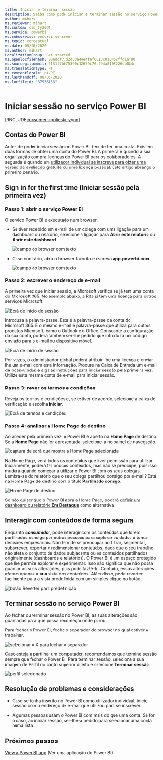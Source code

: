 ```yaml
---
title: Iniciar e terminar sessão
description: Saiba como pode iniciar e terminar sessão no serviço Power BI na Web.
author: mihart
ms.reviewer: mihart
Ms.custom: css_fy20Q4
ms.service: powerbi
ms.subservice: powerbi-consumer
ms.topic: conceptual
ms.date: 05/20/2020
ms.author: mihart
LocalizationGroup: Get started
ms.openlocfilehash: 00adcf77d2d53a44e4faf6013c0134b7ffd1af80
ms.sourcegitcommit: 2131f7b075390c12659c76df94a8108226db084c
ms.translationtype: HT
ms.contentlocale: pt-PT
ms.lasthandoff: 08/03/2020
ms.locfileid: "87536153"
---
```

# <a name="sign-in-to-power-bi-service"></a>Iniciar sessão no serviço Power BI

[!INCLUDE[consumer-appliesto-yynn](../includes/consumer-appliesto-yynn.md)]

## <a name="power-bi-accounts"></a>Contas do Power BI
Antes de poder iniciar sessão no Power BI, tem de ter uma conta. Existem duas formas de obter uma conta do Power BI. A primeira é quando a sua organização compra licenças do Power BI para os colaboradores. A segunda é quando um [utilizador individual se inscreve para obter uma versão de avaliação gratuita ou uma licença pessoal](../fundamentals/service-self-service-signup-for-power-bi.md). Este artigo abrange o primeiro cenário.

## <a name="sign-in-for-the-first-time"></a>Sign in for the first time (Iniciar sessão pela primeira vez)

### <a name="step-1-open-the-power-bi-service"></a>Passo 1: abrir o serviço Power BI
O serviço Power BI é executado num browser. 

- Se tiver recebido um e-mail de um colega com uma ligação para um dashboard ou relatório, selecione a ligação para **Abrir este relatório** ou **Abrir este dashboard**.

    ![campo do browser com texto](media/end-user-sign-in/power-bi-share.png)    

- Caso contrário, abra o browser favorito e escreva **app.powerbi.com**.

    ![campo do browser com texto](media/end-user-sign-in/power-bi-sign-in.png)    


### <a name="step-2-type-your-email-address"></a>Passo 2: escrever o endereço de e-mail
A primeira vez que iniciar sessão, a Microsoft verifica se já tem uma conta do Microsoft 365. No exemplo abaixo, a Rita já tem uma licença para outros serviços Microsoft. 

![Ecrã de início de sessão](media/end-user-sign-in/power-bi-already.png)

Introduza a palavra-passe. Esta é a palavra-passe da conta do Microsoft 365. É o mesmo e-mail e palavra-passe que utiliza para outros produtos Microsoft, como o Outlook e o Office.  Consoante a configuração da sua conta, poderá também ser-lhe pedido que introduza um código enviado para o e-mail ou dispositivo móvel.   

![Ecrã de início de sessão](media/end-user-sign-in/power-bi-pass.png)

Por vezes, o administrador global poderá atribuir-lhe uma licença e enviar-lhe um e-mail com esta informação. Procure na Caixa de Entrada um e-mail de boas-vindas e siga as instruções para iniciar sessão pela primeira vez. Utilize esta mesma conta de e-mail para iniciar sessão. 
 
### <a name="step-3-review-the-terms-and-conditions"></a>Passo 3: rever os termos e condições
Reveja os termos e condições e, se estiver de acordo, selecione a caixa de verificação e escolha **Iniciar**.

![Ecrã de termos e condições](media/end-user-sign-in/power-bi-term.png)



### <a name="step-4-review-your-home-landing-page"></a>Passo 4: analisar a Home Page de destino
Ao aceder pela primeira vez, o Power BI é aberto na **Home Page** de destino. Se a **Home Page** não for apresentada, selecione-a no painel de navegação. 

![captura de ecrã que mostra a Home Page selecionada](media/end-user-sign-in/power-bi-home-selected.png)

Na Home Page, verá todos os conteúdos que tiver permissão para utilizar. Inicialmente, poderá ter poucos conteúdos, mas não se preocupe, pois isso mudará quando começar a utilizar o Power BI com os seus colegas. Lembra-se do relatório que o seu colega partilhou consigo por e-mail? Está na Home Page de destino com o título **Partilhado comigo**.

![Home Page de destino](media/end-user-sign-in/power-bi-home.png)

Se não quiser que o Power BI abra a Home Page, poderá [definir um dashboard ou relatório **Em Destaque**](end-user-featured.md) como alternativa. 

## <a name="safely-interact-with-content"></a>Interagir com conteúdos de forma segura
Enquanto ***consumidor***, pode interagir com os conteúdos que forem partilhados consigo por outras pessoas para explorar os dados e tomar decisões empresariais.  Não tem de se preocupar ao filtrar, segmentar, subscrever, exportar e redimensionar conteúdos, dado que o seu trabalho não afeta o conjunto de dados subjacente ou os conteúdos partilhados originalmente (dashboards e relatórios). O Power BI é um espaço protegido que lhe permite explorar e experimentar. Isso não significa que não possa guardar as suas alterações, pois pode faz\ê-lo. Contudo, essas alterações afetam apenas a **sua** vista dos conteúdos. Além disso, pode reverter facilmente para a vista predefinida com um simples clique no botão.

![botão Reverter para predefinição](media/end-user-sign-in/power-bi-reset.png)

## <a name="sign-out-of-the-power-bi-service"></a>Terminar sessão no serviço Power BI
Ao fechar ou terminar sessão no Power BI, as suas alterações são guardadas para que possa recomeçar onde parou.

Para fechar o Power BI, feche o separador do browser no qual estiver a trabalhar. 

![selecionar o X para fechar o separador](media/end-user-sign-in/power-bi-close.png) 

Caso esteja a partilhar um computador, recomendamos que termine sessão sempre que fechar o Power BI.  Para terminar sessão, selecione a sua imagem de Perfil no canto superior direito e selecione **Terminar sessão**.  

![perfil selecionado](media/end-user-sign-in/power-bi-sign-out.png) 

## <a name="troubleshooting-and-considerations"></a>Resolução de problemas e considerações
- Caso se tenha inscrito no Power BI como utilizador individual, inicie sessão com o endereço de e-mail que utilizou para se inscrever.

- Algumas pessoas usam o Power BI com mais do que uma conta. Se for o caso, ao iniciar sessão, ser-lhe-á pedido para selecionar uma conta numa lista. 

## <a name="next-steps"></a>Próximos passos
[View a Power BI app](end-user-app-view.md) (Ver uma aplicação do Power BI)
